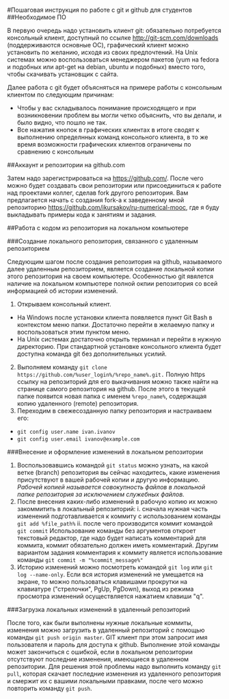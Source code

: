 #Пошаговая инструкция по работе с git и github для студентов
##Необходимое ПО

В первую очередь надо установить клиент git: обязательно потребуется консольный клиент, доступный по ссылке http://git-scm.com/downloads (поддерживаются основные ОС), графический клиент можно установить по желанию, исходя из своих предпочтений. На Unix системах можно воспользоваться менеджером пакетов (yum на fedora и подобных или apt-get на debian, ubuntu и подобных) вместо того, чтобы скачивать установщик с сайта.

Далее работа с git будет объясняться на примере работы с консольным клиентом по следующим причинам:

* Чтобы у вас складывалось понимание происходящего и при возникновении проблем вы могли четко объяснить, что вы делали, и было видно, что пошло не так.
* Все нажатия кнопок в графических клиентах в итоге сводят к выполнению определнных команд консольного клиента, в то же время возможности графических клиентов ограничены по сравнению с консольным

##Аккаунт и репозитории на github.com

Затем надо зарегистрироваться на https://github.com/. После чего можно будет создавать свои репозитории или присоединиться к работе над проектами коллег, сделав fork другого репозитория. Вам предлагается начать с создания fork-а к заведенному мной репозиторию https://github.com/ikursakov/ru-numerical-mooc, где я буду выкладывать примеры кода к занятиям и задания. 

##Работа с кодом из репозитория на локальном компьютере

###Создание локального репозитория, связанного с удаленным репозиторием

Следующим шагом после создания репозитория на github, называемого далее удаленным репозиторием, является создание локальной копии этого репозитория на своем компьютере. Особенностью git явялется наличие на локальном компьютере полной окпии репозитория со всей информацией об истории изменений.

1. Открываем консольный клиент.
* На Windows после установки клиента появляется пункт Git Bash в контекстом меню папки. Достаточно перейти в желаемую папку и воспользоваться этим пунктом меню. 
* На Unix системах достаточно открыть терминал и перейти в нужную директорию. При стандартной установке консольного клиента будет доступна команда git без дополнительных усилий.
2. Выполняем команду `git clone https://github.com/%user_login%/%repo_name%.git.` Полную https ссылку на репозиторий для его выкачивания можно также найти на странице самого репозитория на github. После этого в текущей папке появится новая папка с именем `%repo_name%`, содержащая копию удаленного (remote) репозитория.
3. Переходим в свежесозданную папку репозитория и настраиваем его:
* `git config user.name ivan.ivanov`
* `git config user.email ivanov@example.com`

###Внесение и оформление изменений в локальном репозитории

1. Воспользовавшись командой `git status` можно узнать, на какой ветке (branch) репозитория вы сейчас находитесь, какие изменения присутствуют в вашей рабочей копии и другую информацию.
*Рабочей копией называется совокупность файлов в локальной папке репозитория за исключением служебных файлов.*
2. После внесения каких-либо изменений в рабочую копию их можно закоммитить в локальный репозиторий:
i. сначала нужная часть изменений подготавливается к коммиту с использованием команды `git add %file_path%`
ii. после чего производится коммит командой `git commit`
Использование команды без аргументов откроет текстовый редактор, где надо будет написать комментарий для коммита, коммит обязательно должен иметь комментарий. Другим вариантом задания комментария к коммиту является использование команды `git commit -m "%commit_message%"`
3. Историю изменений можно посмотреть командой `git log` или `git log --name-only`. Если вся история изменений не умещается на экране, то можно пользоваться клавишами прокрутки на клавиатуре ("стрелочки", PgUp, PgDown), выход из режима просмотра изменений осуществляется нажатием клавиши "q".

###Загрузка локальных изменений в удаленный репозиторий

После того, как были выполнены нужные локальные коммиты, изменения можно загрузить в удаленный репозиторий с помощью команды `git push origin master`. GIT клиент при этом запросит имя пользователя и пароль для доступа к github.
Выполнение этой команды может закончиться с ошибкой, если в локальном репозитории отсутствуют последние изменения, имеющиеся в удаленном репозитории. Для решения этой проблемы надо выполнить команду `git pull`, которая скачает последние изменения из удаленного репозитория и смержит их с вашими локальными правками, после чего можно повторить команду `git push`.